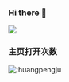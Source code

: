 ### Hi there 👋

![](https://img.shields.io/badge/%E5%85%AC%E5%8F%B8-VCOM-brightgreen)
### 主页打开次数
![:huangpengju](https://count.getloli.com/get/@:huangpengju)


